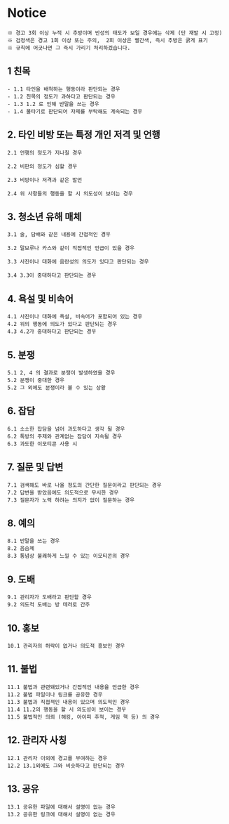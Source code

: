# Notice
```
※ 경고 3회 이상 누적 시 추방이며 반성의 태도가 보일 경우에는 삭제 (단 재발 시 고정)
※ 검정색은 경고 1회 이상 또는 주의,  2회 이상은 빨간색, 즉시 추방은 굵게 표기 
※ 규칙에 어긋나면 그 즉시 가리기 처리하겠습니다.
```
## 1 친목
```
- 1.1 타인을 배척하는 행동이라 판단되는 경우
- 1.2 친목의 정도가 과하다고 판단되는 경우
- 1.3 1.2 로 인해 반말을 쓰는 경우
- 1.4 물타기로 판단되어 자제를 부탁해도 계속되는 경우
```

## 2. 타인 비방 또는 특정 개인 저격 및 언행
```
2.1 언행의 정도가 지나칠 경우

2.2 비판의 정도가 심할 경우

2.3 비방이나 저격과 같은 발언

2.4 위 사항들의 행동을 할 시 의도성이 보이는 경우
``` 
## 3. 청소년 유해 매체
```
3.1 술, 담배와 같은 내용에 간접적인 경우

3.2 말보루나 카스와 같이 직접적인 언급이 있을 경우

3.3 사진이나 대화에 음란성의 의도가 있다고 판단되는 경우

3.4 3.3이 중대하다고 판단되는 경우
```

## 4. 욕설 및 비속어
```
4.1 사진이나 대화에 욕설, 비속어가 포함되어 있는 경우
4.2 위의 행동에 의도가 있다고 판단되는 경우
4.3 4.2가 중대하다고 판단되는 경우
```

## 5. 분쟁
```
5.1 2, 4 의 결과로 분쟁이 발생하였을 경우
5.2 분쟁이 중대한 경우
5.2 그 외에도 분쟁이라 볼 수 있는 상황
```
## 6. 잡담
```
6.1 소소한 잡담을 넘어 과도하다고 생각 될 경우
6.2 톡방의 주제와 관계없는 잡담이 지속될 경우
6.3 과도한 이모티콘 사용 시
```
## 7. 질문 및 답변
```
7.1 검색해도 바로 나올 정도의 간단한 질문이라고 판단되는 경우
7.2 답변을 받았음에도 의도적으로 무시한 경우
7.3 질문자가 노력 하려는 의지가 없이 질문하는 경우
```

## 8. 예의
```
8.1 반말을 쓰는 경우
8.2 음슴체
8.3 통념상 불쾌하게 느낄 수 있는 이모티콘의 경우
```

## 9. 도배
```
9.1 관리자가 도배라고 판단할 경우
9.2 의도적 도배는 방 테러로 간주
```
## 10.  홍보
```
10.1 관리자의 허락이 없거나 의도적 홍보인 경우
```
## 11. 불법
```
11.1 불법과 관련돼있거나 간접적인 내용을 언급한 경우
11.2 불법 파일이나 링크를 공유한 경우
11.3 불법과 직접적인 내용이 있으며 의도적인 경우
11.4 11.2의 행동을 할 시 의도성이 보이는 경우
11.5 불법적인 의뢰 (해킹, 아이피 추적, 게임 핵 등) 의 경우
```
## 12. 관리자 사칭
```
12.1 관리자 이외에 경고를 부여하는 경우
12.2 13.1외에도 그와 비슷하다고 판단되는 경우
```

## 13. 공유
```
13.1 공유한 파일에 대해서 설명이 없는 경우
13.2 공유한 링크에 대해서 설명이 없는 경우
```
